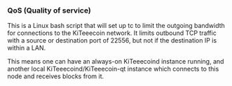 ### QoS (Quality of service) ###

This is a Linux bash script that will set up tc to limit the outgoing bandwidth for connections to the KiTeeecoin network. It limits outbound TCP traffic with a source or destination port of 22556, but not if the destination IP is within a LAN.

This means one can have an always-on KiTeeecoind instance running, and another local KiTeeecoind/KiTeeecoin-qt instance which connects to this node and receives blocks from it.
